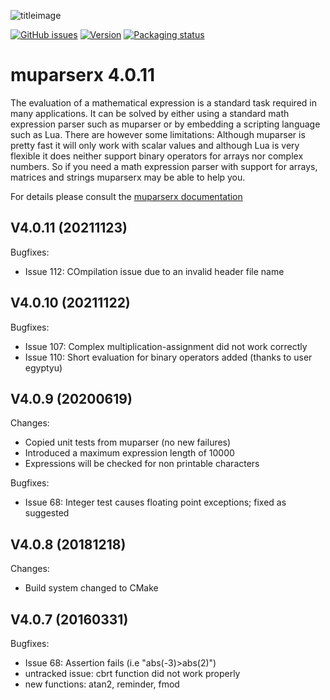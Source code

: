 ![titleimage](http://beltoforion.de/en/muparserx/images/muparserx.jpg)

[![GitHub issues](https://img.shields.io/github/issues/beltoforion/muparserx.svg?maxAge=360)](https://github.com/beltoforion/muparserx/issues)
[![Version](https://img.shields.io/github/release/beltoforion/muparserx.svg?maxAge=360)](https://github.com/beltoforion/muparserx/blob/master/CHANGELOG)
[![Packaging status](https://repology.org/badge/tiny-repos/muparserx.svg)](https://repology.org/project/muparserx/versions)
<!-- [![License](https://img.shields.io/github/license/beltoforion/muparserx.svg?maxAge=360000)](https://github.com/beltoforion/muparserx/blob/master/License.md) -->

muparserx 4.0.11
===========================

The evaluation of a mathematical expression is a standard task required in many applications. It can be solved by either using a standard math expression parser such as muparser or by embedding a scripting language such as Lua. There are however some limitations: Although muparser is pretty fast it will only work with scalar values and although Lua is very flexible it does neither support binary operators for arrays nor complex numbers. So if you need a math expression parser with support for arrays, matrices and strings muparserx may be able to help you.

For details please consult the [muparserx documentation](https://beltoforion.de/en/muparserx)

V4.0.11 (20211123)
-----------------
Bugfixes:
  - Issue 112:  COmpilation issue due to an invalid header file name
 
V4.0.10 (20211122)
-----------------
Bugfixes:
  - Issue 107:  Complex multiplication-assignment did not work correctly
  - Issue 110:  Short evaluation for binary operators added (thanks to user egyptyu)
  
V4.0.9 (20200619)
-----------------
Changes:
  - Copied unit tests from muparser (no new failures)
  - Introduced a maximum expression length of 10000
  - Expressions will be checked for non printable characters
  
Bugfixes:
  - Issue 68: 	Integer test causes floating point exceptions; fixed as suggested

V4.0.8 (20181218)
-----------------
Changes:
  - Build system changed to CMake

V4.0.7 (20160331)
-----------------
Bugfixes:
  - Issue 68: 	Assertion fails (i.e "abs(-3)>abs(2)")
  - untracked issue: cbrt function did not work properly
  - new functions: atan2, reminder, fmod


